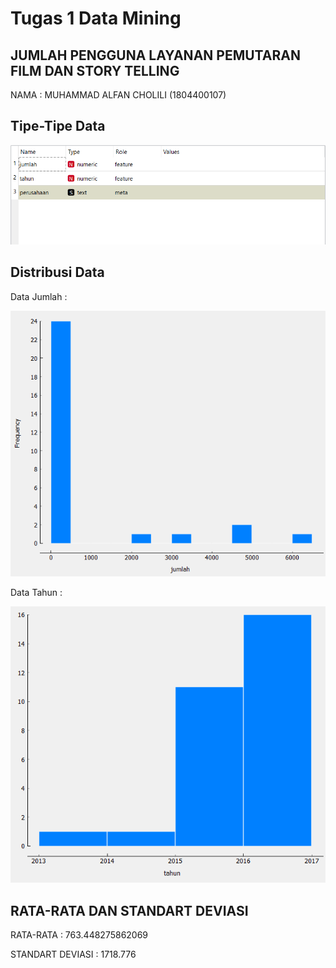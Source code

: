 # Tugas 1 Data Mining

## JUMLAH PENGGUNA LAYANAN PEMUTARAN FILM DAN STORY TELLING

NAMA : MUHAMMAD ALFAN CHOLILI (1804400107)



## Tipe-Tipe Data

![](img\01.PNG)

## Distribusi Data

Data Jumlah :

![](img\02.PNG)

Data Tahun :

![](img\03.PNG)

## RATA-RATA DAN STANDART DEVIASI

RATA-RATA : 763.448275862069

STANDART DEVIASI : 1718.776

